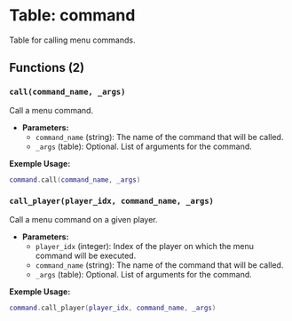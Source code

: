 # Table: command

Table for calling menu commands.

## Functions (2)

### `call(command_name, _args)`

Call a menu command.

- **Parameters:**
  - `command_name` (string): The name of the command that will be called.
  - `_args` (table): Optional. List of arguments for the command.

**Exemple Usage:**
```lua
command.call(command_name, _args)
```

### `call_player(player_idx, command_name, _args)`

Call a menu command on a given player.

- **Parameters:**
  - `player_idx` (integer): Index of the player on which the menu command will be executed.
  - `command_name` (string): The name of the command that will be called.
  - `_args` (table): Optional. List of arguments for the command.

**Exemple Usage:**
```lua
command.call_player(player_idx, command_name, _args)
```


